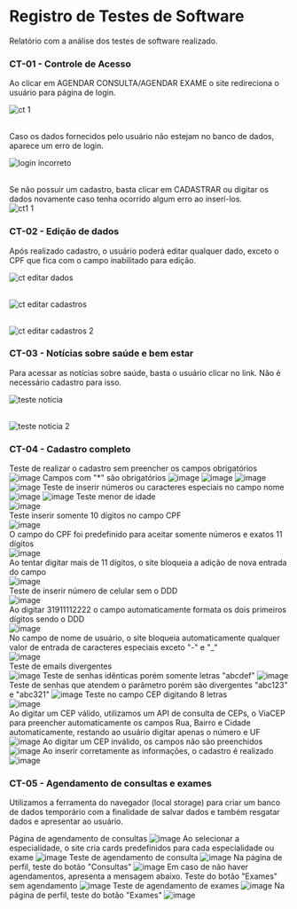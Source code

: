 # Registro de Testes de Software

Relatório com a análise dos testes de software realizado. 

### CT-01 - Controle de Acesso

Ao clicar em AGENDAR CONSULTA/AGENDAR EXAME o site redireciona o usuário para página de login.

![ct 1](https://github.com/ICEI-PUC-Minas-PMV-ADS/pmv-ads-2023-1-e1-proj-web-t7-medicfy/assets/128761556/4c9cd2c0-1578-4294-bf0e-7820428125c0) <br /> <br />

Caso os dados fornecidos pelo usuário não estejam no banco de dados, aparece um erro de login. <br>

![login incorreto](https://github.com/ICEI-PUC-Minas-PMV-ADS/pmv-ads-2023-1-e1-proj-web-t7-medicfy/assets/128761556/521839be-9bb5-4ffd-a4a8-1bf1e053971a) <br /> <br />


Se não possuir um cadastro, basta clicar em CADASTRAR ou digitar os dados novamente caso tenha ocorrido algum erro ao inserí-los. <br>
![ct1 1](https://github.com/ICEI-PUC-Minas-PMV-ADS/pmv-ads-2023-1-e1-proj-web-t7-medicfy/assets/128761556/35a39e71-ad33-482e-9ee1-e70136494f6c)


### CT-02 - Edição de dados

Após realizado cadastro, o usuário poderá editar qualquer dado, exceto o CPF que fica com o campo inabilitado para edição. 

![ct editar dados](https://github.com/ICEI-PUC-Minas-PMV-ADS/pmv-ads-2023-1-e1-proj-web-t7-medicfy/assets/128761556/1f5844af-de04-4012-9d86-4e93e889a494) <br /> <br />

![ct editar cadastros](https://github.com/ICEI-PUC-Minas-PMV-ADS/pmv-ads-2023-1-e1-proj-web-t7-medicfy/assets/128761556/f8fbe9bc-69ab-4924-a906-c079e2f64a76) <br /> <br />


![ct editar cadastros 2](https://github.com/ICEI-PUC-Minas-PMV-ADS/pmv-ads-2023-1-e1-proj-web-t7-medicfy/assets/128761556/f1c75271-033e-420a-be4d-d1ee27df6ba0)


### CT-03 - Notícias sobre saúde e bem estar

Para acessar as notícias sobre saúde, basta o usuário clicar no link. Não é necessário cadastro para isso. 


![teste noticia](https://github.com/ICEI-PUC-Minas-PMV-ADS/pmv-ads-2023-1-e1-proj-web-t7-medicfy/assets/128761556/3e3e4ea9-d273-446a-bac5-120fca45e569) <br /> <br />

![teste noticia 2](https://github.com/ICEI-PUC-Minas-PMV-ADS/pmv-ads-2023-1-e1-proj-web-t7-medicfy/assets/128761556/4575a885-b1b9-4436-a714-a81aa7ea6e63)

### CT-04 - Cadastro completo

Teste de realizar o cadastro sem preencher os campos obrigatórios
![image](https://github.com/ICEI-PUC-Minas-PMV-ADS/pmv-ads-2023-1-e1-proj-web-t7-medicfy/assets/128761321/5d6cb1e4-c50b-401a-855b-af646f9380ac)
Campos com "\*" são obrigatórios
![image](https://github.com/ICEI-PUC-Minas-PMV-ADS/pmv-ads-2023-1-e1-proj-web-t7-medicfy/assets/128761321/c0df6e5b-d9ae-4f48-84a9-f67cbbc657df)
![image](https://github.com/ICEI-PUC-Minas-PMV-ADS/pmv-ads-2023-1-e1-proj-web-t7-medicfy/assets/128761321/a3cc985a-b8e9-43aa-833e-ebf7f77c1db4)
![image](https://github.com/ICEI-PUC-Minas-PMV-ADS/pmv-ads-2023-1-e1-proj-web-t7-medicfy/assets/128761321/8274990e-891f-4527-8af4-e5435473820b)
![image](https://github.com/ICEI-PUC-Minas-PMV-ADS/pmv-ads-2023-1-e1-proj-web-t7-medicfy/assets/128761321/0e8c28b6-ef8c-4222-9cb5-9137e13c440e)
Teste de inserir números ou caracteres especiais no campo nome
![image](https://github.com/ICEI-PUC-Minas-PMV-ADS/pmv-ads-2023-1-e1-proj-web-t7-medicfy/assets/128761321/902bbfae-528b-4d88-892e-c30592e5340a)
![image](https://github.com/ICEI-PUC-Minas-PMV-ADS/pmv-ads-2023-1-e1-proj-web-t7-medicfy/assets/128761321/e8d5d38a-e349-4182-96e3-b353875fe20a)
Teste menor de idade <br>
![image](https://github.com/ICEI-PUC-Minas-PMV-ADS/pmv-ads-2023-1-e1-proj-web-t7-medicfy/assets/128761321/64601c62-665d-4cf7-9b02-401b6cf87857) <br>
Teste inserir somente 10 dígitos no campo CPF <br>
![image](https://github.com/ICEI-PUC-Minas-PMV-ADS/pmv-ads-2023-1-e1-proj-web-t7-medicfy/assets/128761321/edd7068d-6ac4-4a94-ad9f-e98bb0c975f1) <br>
O campo do CPF foi predefinido para aceitar somente números e exatos 11 dígitos <br>
![image](https://github.com/ICEI-PUC-Minas-PMV-ADS/pmv-ads-2023-1-e1-proj-web-t7-medicfy/assets/128761321/c652a631-48b3-4103-8c83-443a30ae7a56) <br>
Ao tentar digitar mais de 11 dígitos, o site bloqueia a adição de nova entrada do campo <br>
![image](https://github.com/ICEI-PUC-Minas-PMV-ADS/pmv-ads-2023-1-e1-proj-web-t7-medicfy/assets/128761321/8291d50a-6362-4298-be48-9a483fb7282d) <br>
Teste de inserir número de celular sem o DDD <br>
![image](https://github.com/ICEI-PUC-Minas-PMV-ADS/pmv-ads-2023-1-e1-proj-web-t7-medicfy/assets/128761321/a42d8e10-ffd1-45a3-8864-a65f3c1ff2bd) <br>
Ao digitar 31911112222 o campo automaticamente formata os dois primeiros dígitos sendo o DDD <br>
![image](https://github.com/ICEI-PUC-Minas-PMV-ADS/pmv-ads-2023-1-e1-proj-web-t7-medicfy/assets/128761321/a6ccad32-8050-48f3-ad8a-ca90799f4c23) <br>
No campo de nome de usuário, o site bloqueia automaticamente qualquer valor de entrada de caracteres especiais exceto "\-" e "\_" <br>
![image](https://github.com/ICEI-PUC-Minas-PMV-ADS/pmv-ads-2023-1-e1-proj-web-t7-medicfy/assets/128761321/05e660d7-095d-462f-b761-e6090dc795bc) <br>
Teste de emails divergentes <br>
![image](https://github.com/ICEI-PUC-Minas-PMV-ADS/pmv-ads-2023-1-e1-proj-web-t7-medicfy/assets/128761321/02eee55d-af1f-4df7-b15e-4e6c4b6b0f6d)
Teste de senhas idênticas porém somente letras "abcdef"
![image](https://github.com/ICEI-PUC-Minas-PMV-ADS/pmv-ads-2023-1-e1-proj-web-t7-medicfy/assets/128761321/827ff51d-766c-4eb5-b8c0-9a8773a3aa35)
Teste de senhas que atendem o parâmetro porém são divergentes "abc123" e "abc321"
![image](https://github.com/ICEI-PUC-Minas-PMV-ADS/pmv-ads-2023-1-e1-proj-web-t7-medicfy/assets/128761321/378d1b7a-e7fa-43b3-a32e-124eb15064e8)
Teste no campo CEP digitando 8 letras <br>
![image](https://github.com/ICEI-PUC-Minas-PMV-ADS/pmv-ads-2023-1-e1-proj-web-t7-medicfy/assets/128761321/6e800dcf-20ab-46a1-bdc5-c58cc96093c5) <br>
Ao digitar um CEP válido, utilizamos um API de consulta de CEPs, o ViaCEP para preencher automaticamente os campos Rua, Bairro e Cidade automaticamente, restando ao usuário digitar apenas o número e UF
![image](https://github.com/ICEI-PUC-Minas-PMV-ADS/pmv-ads-2023-1-e1-proj-web-t7-medicfy/assets/128761321/6b527796-caaa-4267-8441-7bd2b5a0f3c6)
Ao digitar um CEP inválido, os campos não são preenchidos
![image](https://github.com/ICEI-PUC-Minas-PMV-ADS/pmv-ads-2023-1-e1-proj-web-t7-medicfy/assets/128761321/401b275f-888a-4736-92c0-7c6e1e7a0875)
Ao inserir corretamente as informações, o cadastro é realizado
![image](https://github.com/ICEI-PUC-Minas-PMV-ADS/pmv-ads-2023-1-e1-proj-web-t7-medicfy/assets/128761321/b2c125e2-2edb-4ee3-94b6-2ae36b2e6e2e)



### CT-05 - Agendamento de consultas e exames

Utilizamos a ferramenta do navegador (local storage) para criar um banco de dados temporário com a finalidade de salvar dados e também resgatar dados e apresentar ao usuário.

Página de agendamento de consultas
![image](https://github.com/ICEI-PUC-Minas-PMV-ADS/pmv-ads-2023-1-e1-proj-web-t7-medicfy/assets/128761321/5c27c24f-d1c3-46cd-aee3-5d55e5a14ae7)
Ao selecionar a especialidade, o site cria cards predefinidos para cada especialidade ou exame
![image](https://github.com/ICEI-PUC-Minas-PMV-ADS/pmv-ads-2023-1-e1-proj-web-t7-medicfy/assets/128761321/cd41484b-5e17-45fa-8ef7-a8299c565be1)
Teste de agendamento de consulta
![image](https://github.com/ICEI-PUC-Minas-PMV-ADS/pmv-ads-2023-1-e1-proj-web-t7-medicfy/assets/128761321/8b37d5e5-0585-4928-866c-5abca449b9ce)
Na página de perfil, teste do botão "Consultas"
![image](https://github.com/ICEI-PUC-Minas-PMV-ADS/pmv-ads-2023-1-e1-proj-web-t7-medicfy/assets/128761321/246acccd-852f-489f-b5b0-446a3d3dba2b)
Em caso de não haver agendamentos, apresenta a mensagem abaixo. Teste do botão "Exames" sem agendamento
![image](https://github.com/ICEI-PUC-Minas-PMV-ADS/pmv-ads-2023-1-e1-proj-web-t7-medicfy/assets/128761321/8ae33f68-206b-4e02-900e-0ae24c7e050e)
Teste de agendamento de exames
![image](https://github.com/ICEI-PUC-Minas-PMV-ADS/pmv-ads-2023-1-e1-proj-web-t7-medicfy/assets/128761321/bdc07369-eeb2-4f87-9a16-36961de685f1)
Na página de perfil, teste do botão "Exames"
![image](https://github.com/ICEI-PUC-Minas-PMV-ADS/pmv-ads-2023-1-e1-proj-web-t7-medicfy/assets/128761321/cb40f28e-9fe2-4060-80fd-05b5239127fe)
